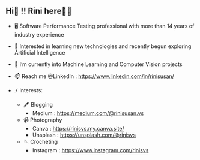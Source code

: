 ## Hi👋 !! Rini here🙋‍♀️

<!--
**rinisvs/rinisvs** is a ✨ _special_ ✨ repository because its `README.md` (this file) appears on your GitHub profile.
-->

- 🖥️ Software Performance Testing professional with more than 14 years of industry experience
- 🌱 Interested in learning new technologies and recently begun exploring Artificial Intelligence
- 🔭 I’m currently into Machine Learning and Computer Vision projects
- 📫 Reach me @LinkedIn : https://www.linkedin.com/in/rinisusan/
  
- ⚡ Interests:
   - 🖋️ Blogging
     -  Medium   : https://medium.com/@rinisusan.vs
  - 📹 Photography
     -  Canva : https://rinisvs.my.canva.site/
     -  Unsplash : https://unsplash.com/@rinisvs
  - 🪡 Crocheting
     -  Instagram : https://www.instagram.com/rinisvs


